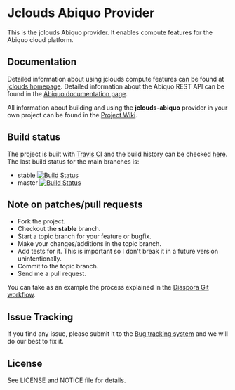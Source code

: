 Jclouds Abiquo Provider
=======================

This is the jclouds Abiquo provider. It enables compute features for the Abiquo cloud platform.

Documentation
-------------

Detailed information about using jclouds compute features can be found at [jclouds homepage](http://www.jclouds.org).
Detailed information about the Abiquo REST API can be found in the
[Abiquo documentation page](http://community.abiquo.com).

All information about building and using the **jclouds-abiquo** provider in your own project
can be found in the [Project Wiki](https://github.com/abiquo/jclouds-abiquo/wiki).


Build status
------------

The project is built with [Travis CI](http://travis-ci.org/) and the build history can be checked [here](http://travis-ci.org/#!/abiquo/jclouds-abiquo/builds).
The last build status for the main branches is:

 * stable [![Build Status](https://secure.travis-ci.org/abiquo/jclouds-abiquo.png?branch=stable)](http://travis-ci.org/#!/abiquo/jclouds-abiquo/branch_summary)
 * master [![Build Status](https://secure.travis-ci.org/abiquo/jclouds-abiquo.png?branch=master)](http://travis-ci.org/#!/abiquo/jclouds-abiquo/branch_summary)


Note on patches/pull requests
-----------------------------
 
 * Fork the project.
 * Checkout the **stable** branch.
 * Start a topic branch for your feature or bugfix.
 * Make your changes/additions in the topic branch.
 * Add tests for it. This is important so I don't break it in a future version unintentionally.
 * Commit to the topic branch.
 * Send me a pull request.

You can take as an example the process explained in the [Diaspora Git workflow](https://github.com/diaspora/diaspora/wiki/Git-Workflow).

Issue Tracking
--------------

If you find any issue, please submit it to the [Bug tracking system](http://jira.abiquo.com/browse/ABIQUOJC) and we will do our best to fix it.


License
-------

See LICENSE and NOTICE file for details.

